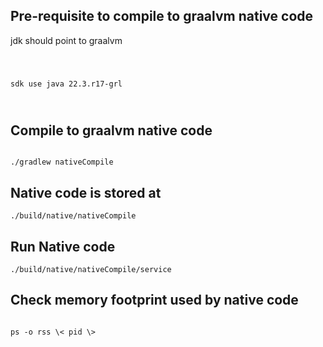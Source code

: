 ## Pre-requisite to compile to graalvm native code
jdk should point to graalvm 

<code>

sdk use java 22.3.r17-grl

</code>

## Compile to graalvm native code
<code>
./gradlew nativeCompile
</code>

## Native code is stored at 
<code>./build/native/nativeCompile</code>

## Run Native code
<code>./build/native/nativeCompile/service</code>

## Check memory footprint used by native code

<code>
ps -o rss \< pid \>
</code>
